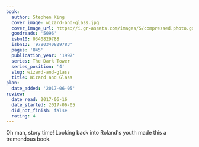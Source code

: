 ```yaml
---
book:
  author: Stephen King
  cover_image: wizard-and-glass.jpg
  cover_image_url: https://i.gr-assets.com/images/S/compressed.photo.goodreads.com/books/1327946510l/5096._SX98_.jpg
  goodreads: '5096'
  isbn10: 0340829788
  isbn13: '9780340829783'
  pages: '845'
  publication_year: '1997'
  series: The Dark Tower
  series_position: '4'
  slug: wizard-and-glass
  title: Wizard and Glass
plan:
  date_added: '2017-06-05'
review:
  date_read: 2017-06-16
  date_started: 2017-06-05
  did_not_finish: false
  rating: 4
---
```


Oh man, story time! Looking back into Roland's youth made this a tremendous book.
